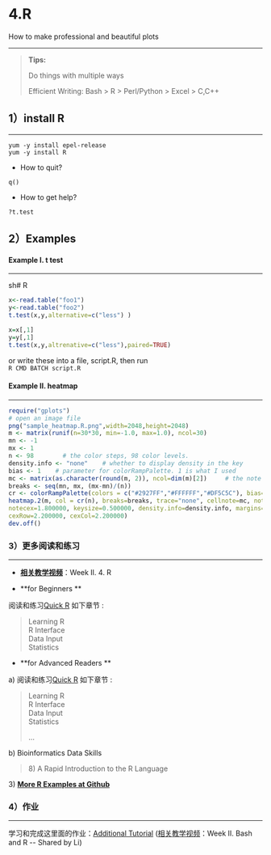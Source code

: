 # 4.R

How to make professional and beautiful plots

---

> **Tips:**
>
> Do things with multiple ways
>
> Efficient Writing: Bash &gt; R &gt; Perl/Python &gt; Excel &gt; C,C++

## 

## 1）install R

---

```
yum -y install epel-release
yum -y install R
```

* How to quit?

`q()`

* How to get help?

`?t.test`

## 2）Examples

#### Example I. t test

---

sh\# R

```R
x<-read.table("foo1")
y<-read.table("foo2")
t.test(x,y,alternative=c("less") )

x=x[,1]
y=y[,1]
t.test(x,y,altrenative=c("less"),paired=TRUE)
```

or write these into a file, script.R, then run  
`R CMD BATCH script.R`

#### Example II. heatmap

---

```R
require("gplots")
# open an image file
png("sample_heatmap.R.png",width=2048,height=2048)
m <- matrix(runif(n=30*30, min=-1.0, max=1.0), ncol=30)
mn <- -1
mx <- 1
n <- 98        # the color steps, 98 color levels.
density.info <- "none"    # whether to display density in the key
bias <- 1    # parameter for colorRampPalette. 1 is what I used
mc <- matrix(as.character(round(m, 2)), ncol=dim(m)[2])     # the note on the matrix
breaks <- seq(mn, mx, (mx-mn)/(n))
cr <- colorRampPalette(colors = c("#2927FF","#FFFFFF","#DF5C5C"), bias=bias)
heatmap.2(m, col = cr(n), breaks=breaks, trace="none", cellnote=mc, notecol="black",
notecex=1.800000, keysize=0.500000, density.info=density.info, margins=c(27.000000,27.000000),
cexRow=2.200000, cexCol=2.200000)
dev.off()
```

### 3）更多阅读和练习

---

* [**相关教学视频**](http://list.youku.com/albumlist/show/id_51618375.html)：Week II. 4. R

* **for Beginners **

阅读和练习[Quick R](https://www.statmethods.net/) 如下章节 :

> Learning R  
> R Interface  
> Data Input  
> Statistics

* **for Advanced Readers **

a\) 阅读和练习[Quick R](https://www.statmethods.net/) 如下章节 :

> Learning R  
> R Interface  
> Data Input  
> Statistics
>
> ...

b\) Bioinformatics Data Skills

> 8\) A Rapid Introduction to the R Language

3\) [**More R Examples at Github**](https://github.com/lulab/PI/tree/master/Rscript)

### 4）作业

---

学习和完成这里面的作业：[Additional Tutorial](https://youngleebbs.gitbooks.io/bioinformatics-training-program/content/r-basics.html) \([相关教学视频](http://list.youku.com/albumlist/show/id_51618375.html)：Week II. Bash and R -- Shared by Li\)

